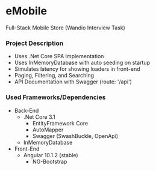 # eMobile

Full-Stack Mobile Store (Wandio Interview Task)

### Project Description

* Uses .Net Core SPA Implementation
* Uses InMemoryDatabase with auto seeding on startup
* Simulates latency for showing loaders in front-end
* Paging, Filtering, and Searching
* API Documentation with Swagger (route: '/api')

### Used Frameworks/Dependencies

* Back-End
    * .Net Core 3.1
        * EntityFramework Core
        * AutoMapper
        * Swagger (SwashBuckle, OpenApi)
    * InMemoryDatabase
* Front-End
    * Angular 10.1.2 (stable)
        * NG-Bootstrap